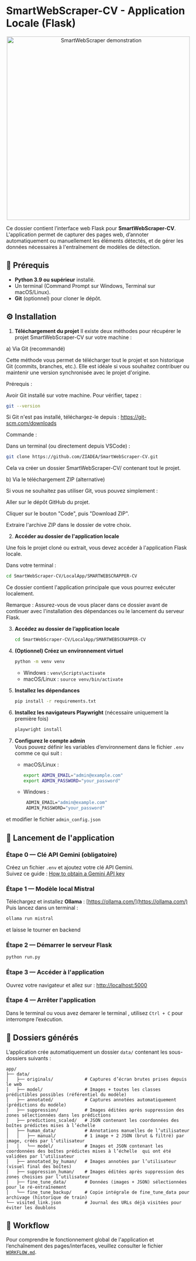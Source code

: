 # SmartWebScraper-CV - Application Locale (Flask)

<div align="center">
  <img src="https://media.giphy.com/media/SWoSkN6DxTszqIKEqv/giphy.gif" alt="SmartWebScraper demonstration" width="500"/>
</div>

Ce dossier contient l’interface web Flask pour **SmartWebScraper-CV**.  
L'application permet de capturer des pages web, d’annoter automatiquement ou manuellement les éléments détectés, et de gérer les données nécessaires à l'entraînement de modèles de détection.

## :dart: Prérequis

- **Python 3.9 ou supérieur** installé.
- Un terminal (Command Prompt sur Windows, Terminal sur macOS/Linux).
- **Git** (optionnel) pour cloner le dépôt.

## :gear: Installation

1. **Téléchargement du projet**
Il existe deux méthodes pour récupérer le projet SmartWebScraper-CV sur votre machine :

a) Via Git (recommandé)

Cette méthode vous permet de télécharger tout le projet et son historique Git (commits, branches, etc.). Elle est idéale si vous souhaitez contribuer ou maintenir une version synchronisée avec le projet d'origine.

Prérequis :

Avoir Git installé sur votre machine. Pour vérifier, tapez :
```bash
git --version
```
Si Git n'est pas installé, téléchargez-le depuis : https://git-scm.com/downloads

Commande :

Dans un terminal (ou directement depuis VSCode) :
```bash
git clone https://github.com/ZIADEA/SmartWebScraper-CV.git
```
Cela va créer un dossier SmartWebScraper-CV/ contenant tout le projet.

b) Via le téléchargement ZIP (alternative)

Si vous ne souhaitez pas utiliser Git, vous pouvez simplement :

Aller sur le dépôt GitHub du projet.

Cliquer sur le bouton "Code", puis "Download ZIP".

Extraire l'archive ZIP dans le dossier de votre choix.

2. **Accéder au dossier de l'application locale**

Une fois le projet cloné ou extrait, vous devez accéder à l'application Flask locale.

Dans votre terminal :
```bash
cd SmartWebScraper-CV/LocalApp/SMARTWEBSCRAPPER-CV
```
Ce dossier contient l'application principale que vous pourrez exécuter localement.

Remarque : Assurez-vous de vous placer dans ce dossier avant de continuer avec l'installation des dépendances ou le lancement du serveur Flask.



3. **Accédez au dossier de l’application locale**
   ```bash
   cd SmartWebScraper-CV/LocalApp/SMARTWEBSCRAPPER-CV
   ```

4. **(Optionnel) Créez un environnement virtuel**
   ```bash
   python -m venv venv
   ```
   - Windows : `venv\Scripts\activate`
   - macOS/Linux : `source venv/bin/activate`

5. **Installez les dépendances**
   ```bash
   pip install -r requirements.txt
   ```

6. **Installez les navigateurs Playwright** (nécessaire uniquement la première fois)
   ```bash
   playwright install
   ```

7. **Configurez le compte admin**  
   Vous pouvez définir les variables d’environnement dans le fichier `.env` comme ce qui suit :
   - macOS/Linux :
     ```bash
     export ADMIN_EMAIL="admin@example.com"
     export ADMIN_PASSWORD="your_password"
     ```
   - Windows :
     ```cmd
      ADMIN_EMAIL="admin@example.com"
      ADMIN_PASSWORD="your_password"
     ```
  et modifier le fichier `admin_config.json`

## :rocket: Lancement de l'application

### Étape 0 — Clé API Gemini (obligatoire)
Créez un fichier `.env` et ajoutez votre clé API Gemini.  
Suivez ce guide : [How to obtain a Gemini API key](https://dev.to/explinks/how-to-obtain-a-gemini-api-key-step-by-step-guide-4m97)

### Étape 1 — Modèle local Mistral
Téléchargez et installez **Ollama** : [https://ollama.com/](https://ollama.com/)  
Puis lancez dans un terminal :
```bash
ollama run mistral
```
et laisse le tourner en backend 

### Étape 2 — Démarrer le serveur Flask
```bash
python run.py
```

### Étape 3 — Accéder à l'application
Ouvrez votre navigateur et allez sur : [http://localhost:5000](http://localhost:5000)

### Étape 4 — Arrêter l'application
Dans le terminal ou vous avez demarer le terminal , utilisez `Ctrl + C` pour interrompre l’exécution.

## :file_folder: Dossiers générés

L’application crée automatiquement un dossier `data/` contenant les sous-dossiers suivants :

```
app/
├── data/
│   ├── originals/            # Captures d’écran brutes prises depuis le web
│   ├── model/                # Images + toutes les classes prédictibles possibles (référentiel du modèle)
│   ├── annotated/            # Captures annotées automatiquement (prédictions du modèle)
│   ├── suppression/          # Images éditées après suppression des zones sélectionnées dans les prédictions
│   ├── predictions_scaled/   # JSON contenant les coordonnées des boîtes prédictes mises à l’échelle
│   ├── human_data/           # Annotations manuelles de l’utilisateur
│   │   ├── manual/           # 1 image + 2 JSON (brut & filtré) par image, créés par l’utilisateur
│   │   └── model/            # Images et JSON contenant les coordonnées des boîtes prédictes mises à l’échelle  qui ont été validées par l’utilisateur
│   ├── annotated_by_human/   # Images annotées par l’utilisateur (visuel final des boîtes)
│   ├── suppression_human/    # Images éditées après suppression des zones choisies par l’utilisateur
│   ├── fine_tune_data/       # Données (images + JSON) sélectionnées pour le ré-entraînement
│   └── fine_tune_backup/     # Copie intégrale de fine_tune_data pour archivage (historique de train)
└── visited_link.json         # Journal des URLs déjà visitées pour éviter les doublons

```

## :repeat: Workflow

Pour comprendre le fonctionnement global de l'application et l’enchaînement des pages/interfaces, veuillez consulter le fichier [`WORKFLOW.md`](WORKFLOW.md).
